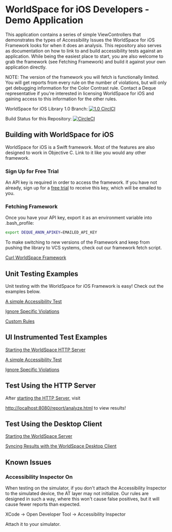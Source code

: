 # WorldSpace for iOS Developers - Demo Application
This application contains a series of simple ViewControllers that demonstrates the types of Accessibility Issues the WorldSpace for iOS Framework looks for when it does an analysis. This repository also serves as documentation on how to link to and build accessibility tests against an application. While being the easiest place to start, you are also welcome to grab the framework (see Fetching Framework) and build it against your own application directly. 

NOTE: The version of the framework you will fetch is functionally limited. You will get reports from every rule on the number of violations, but will only get debugging information for the Color Contrast rule. Contact a Deque representative if you're interested in licensing WorldSpace for iOS and gaining access to this information for the other rules.

WorldSpace for iOS Library 1.0 Branch: [![1.0 CirclCI](https://circleci.com/gh/dequelabs/AttestIOS/tree/1.0.svg?style=shield&circle-token=317c78a2f327205f252a20d18e71b84516e2c912)](https://circleci.com/gh/dequelabs/AttestIOS/tree/1.0)

Build Status for this Repository: [![CircleCI](https://circleci.com/gh/dequelabs/Worldspace-for-iOS.svg?style=svg&circle-token=8a49ac2e2745bcbe633fa7e2b69bf5844d677bbf)](https://circleci.com/gh/dequelabs/Worldspace-for-iOS)

## Building with WorldSpace for iOS

WorldSpace for iOS is a Swift framework. Most of the features are also designed to work in Objective C. Link to it like you would any other framework.

### Sign Up for Free Trial

An API key is required in order to access the framework.  If you have not already, sign up for a [free trial](https://accessibility.deque.com/ios-accessibility-testing-free-trial) to receive this key, which will be emailed to you.

### Fetching Framework

Once you have your API key, export it as an environment variable into .bash_profile:

```bash
export DEQUE_ANON_APIKEY=EMAILED_API_KEY
```

To make switching to new versions of the Framework and keep from pushing the library to VCS systems, check out our framework fetch script.

[Curl WorldSpace Framework](https://github.com/dequelabs/Worldspace-for-iOS/blob/master/Scripts/CurlFramework.sh)

## Unit Testing Examples

Unit testing with the WorldSpace for iOS Framework is easy! Check out the examples below.

[A simple Accessibility Test](https://github.com/dequelabs/Worldspace-for-iOS/blob/master/AttestiOSAppTests/SimpleTest.swift)

[Ignore Specific Violations](https://github.com/dequelabs/Worldspace-for-iOS/blob/master/AttestiOSAppTests/IgnoreViolations.swift)

[Custom Rules](https://github.com/dequelabs/Worldspace-for-iOS/blob/master/AttestiOSAppTests/CustomRules.swift)

## UI Instrumented Test Examples

[Starting the WorldSpace HTTP Server](https://github.com/dequelabs/Worldspace-for-iOS/blob/master/AttestiOSApp/AppDelegate.swift)

[A simple Accessibility Test](https://github.com/dequelabs/Worldspace-for-iOS/blob/master/AttestiOSAppUITests/SimpleUITest.swift)

[Ignore Specific Violations](https://github.com/dequelabs/Worldspace-for-iOS/blob/master/AttestiOSAppUITests/IgnoreViolationsUITest.swift)

## Test Using the HTTP Server

After [starting the HTTP Server](https://github.com/dequelabs/Worldspace-for-iOS/blob/master/AttestiOSApp/AppDelegate.swift), visit

[http://localhost:8080/report/analyze.html](http://localhost:8080/report/analyze.html) to view results!

## Test Using the Desktop Client
[Starting the WorldSpace Server](https://github.com/dequelabs/Worldspace-for-iOS/blob/master/AttestiOSApp/AppDelegate.swift)

[Syncing Results with the WorldSpace Desktop Client](https://dequeuniversity.com/guide/attest-mobile/1.0/using/manual-testing/desktop/analyzing/)

## Known Issues

### Accessibility Inspector On
When testing on the simulator, if you don't attach the Accessibility Inspector to the simulated device, the AT layer may not initialize. Our rules are designed in such a way, where this won't cause false positives, but it will cause fewer reports than expected. 

XCode -> Open Developer Tool -> Accessibility Inspector

Attach it to your simulator.

